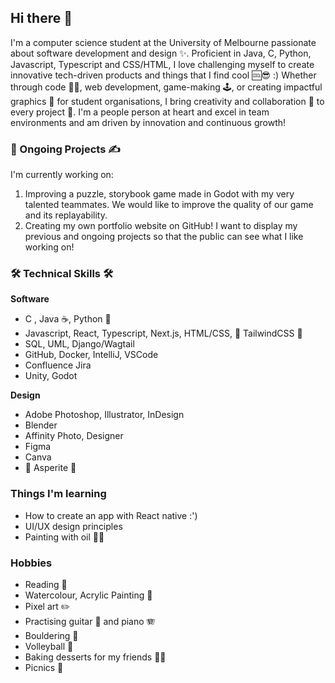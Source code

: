 ## Hi there 👋
I'm a computer science student at the University of Melbourne passionate about software development and design ✨. Proficient in Java, C, Python, Javascript, Typescript and CSS/HTML, I love challenging myself to create innovative tech-driven products and things that I find cool 🆒😎 :) Whether through code 👩‍💻, web development, game-making 🕹️, or creating impactful graphics 💅 for student organisations, I bring creativity and collaboration 🤝 to every project 💪. I'm a people person at heart and excel in team environments and am driven by innovation and continuous growth!

### 📝 Ongoing Projects ✍️
I'm currently working on:
1. Improving a puzzle, storybook game made in Godot with my very talented teammates. We would like to improve the quality of our game and its replayability.
2. Creating my own portfolio website on GitHub! I want to display my previous and ongoing projects so that the public can see what I like working on!

### 🛠️ Technical Skills 🛠️
**Software**
- C , Java ☕️, Python 🐍
- Javascript, React, Typescript, Next.js, HTML/CSS, 💞 TailwindCSS 💞
- SQL, UML, Django/Wagtail
- GitHub, Docker, IntelliJ, VSCode
- Confluence Jira
- Unity, Godot

**Design**
- Adobe Photoshop, Illustrator, InDesign
- Blender 
- Affinity Photo, Designer
- Figma
- Canva
- 💛 Asperite 💛

### Things I'm learning
- How to create an app with React native :')
- UI/UX design principles 
- Painting with oil 👩‍🎨

### Hobbies
- Reading 📖
- Watercolour, Acrylic Painting 🎨
- Pixel art ✏️
- Practising guitar 🎸 and piano 🪗
- Bouldering 🧗
- Volleyball 🏐
- Baking desserts for my friends 👩‍🍳
- Picnics 🧺

<!--
**ynugen/ynugen** is a ✨ _special_ ✨ repository because its `README.md` (this file) appears on your GitHub profile.

Here are some ideas to get you started:

- 🔭 I’m currently working on ...
- 🌱 I’m currently learning ...
- 👯 I’m looking to collaborate on ...
- 🤔 I’m looking for help with ...
- 💬 Ask me about ...
- 📫 How to reach me: ...
- 😄 Pronouns: ...
- ⚡ Fun fact: ...
-->
